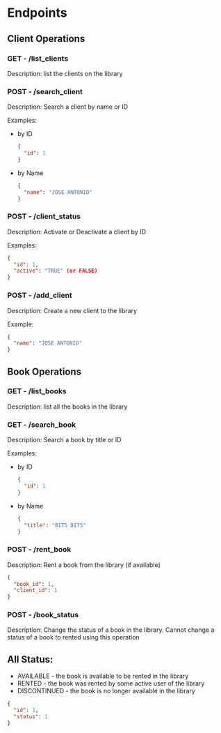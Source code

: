 # Endpoints

## Client Operations

### GET - /list_clients

Description: list the clients on the library

### POST - /search_client

Description: Search a client by name or ID

Examples:

- by ID
    ```json
    {
      "id": 1
    }
    ```

- by Name
    ```json
    {
      "name": "JOSE ANTONIO"
    }
    ```

### POST - /client_status

Description: Activate or Deactivate a client by ID

Examples:

```json
{
  "id": 1,
  "active": "TRUE" (or FALSE)
}
```


### POST - /add_client

Description: Create a new client to the library

Example:

```json
{
  "name": "JOSE ANTONIO"
}
```

## Book Operations

### GET - /list_books

Description: list all the books in the library

### GET - /search_book

Description: Search a book by title or ID

Examples:

- by ID
    ```json
    {
      "id": 1
    }
    ```

- by Name
    ```json
    {
      "title": "BITS BITS"
    }
    ```

### POST - /rent_book

Description: Rent a book from the library (if available)

```json
{
  "book_id": 1,
  "client_id": 1
}
```

### POST - /book_status

Description: Change the status of a book in the library. Cannot change a status of a book
to rented using this operation

All Status: 
- 
- AVAILABLE - the book is available to be rented in the library
- RENTED - the book was rented by some active user of the library
- DISCONTINUED - the book is no longer available in the library

```json
{
  "id": 1,
  "status": 1
}
```
